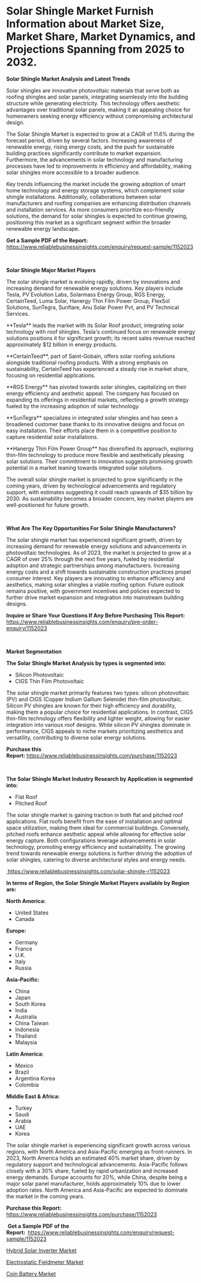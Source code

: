 <p><h1>Solar Shingle Market Furnish Information about Market Size, Market Share, Market Dynamics, and Projections Spanning from 2025 to 2032.</h1></p><p><strong>Solar Shingle Market Analysis and Latest Trends</strong></p>
<p><p>Solar shingles are innovative photovoltaic materials that serve both as roofing shingles and solar panels, integrating seamlessly into the building structure while generating electricity. This technology offers aesthetic advantages over traditional solar panels, making it an appealing choice for homeowners seeking energy efficiency without compromising architectural design.</p><p>The Solar Shingle Market is expected to grow at a CAGR of 11.6% during the forecast period, driven by several factors. Increasing awareness of renewable energy, rising energy costs, and the push for sustainable building practices significantly contribute to market expansion. Furthermore, the advancements in solar technology and manufacturing processes have led to improvements in efficiency and affordability, making solar shingles more accessible to a broader audience. </p><p>Key trends influencing the market include the growing adoption of smart home technology and energy storage systems, which complement solar shingle installations. Additionally, collaborations between solar manufacturers and roofing companies are enhancing distribution channels and installation services. As more consumers prioritize eco-friendly solutions, the demand for solar shingles is expected to continue growing, positioning this market as a significant segment within the broader renewable energy landscape.</p></p>
<p><strong>Get a Sample PDF of the Report:&nbsp;</strong> <a href="https://www.reliablebusinessinsights.com/enquiry/request-sample/1152023?utm_campaign=1121&utm_medium=2&utm_source=Github&utm_content=ia&utm_term=13022025&utm_id=solar-shingle">https://www.reliablebusinessinsights.com/enquiry/request-sample/1152023</a></p>
<p>&nbsp;</p>
<p><strong>Solar Shingle Major Market Players</strong></p>
<p><p>The solar shingle market is evolving rapidly, driven by innovations and increasing demand for renewable energy solutions. Key players include Tesla, PV Evolution Labs, Solarmass Energy Group, RGS Energy, CertainTeed, Luma Solar, Hanergy Thin Film Power Group, FlexSol Solutions, SunTegra, Sunflare, Anu Solar Power Pvt, and PV Technical Services.</p><p>**Tesla** leads the market with its Solar Roof product, integrating solar technology with roof shingles. Tesla's continued focus on renewable energy solutions positions it for significant growth; its recent sales revenue reached approximately $12 billion in energy products.</p><p>**CertainTeed**, part of Saint-Gobain, offers solar roofing solutions alongside traditional roofing products. With a strong emphasis on sustainability, CertainTeed has experienced a steady rise in market share, focusing on residential applications.</p><p>**RGS Energy** has pivoted towards solar shingles, capitalizing on their energy efficiency and aesthetic appeal. The company has focused on expanding its offerings in residential markets, reflecting a growth strategy fueled by the increasing adoption of solar technology.</p><p>**SunTegra** specializes in integrated solar shingles and has seen a broadened customer base thanks to its innovative designs and focus on easy installation. Their efforts place them in a competitive position to capture residential solar installations.</p><p>**Hanergy Thin Film Power Group** has diversified its approach, exploring thin-film technology to produce more flexible and aesthetically pleasing solar solutions. Their commitment to innovation suggests promising growth potential in a market leaning towards integrated solar solutions.</p><p>The overall solar shingle market is projected to grow significantly in the coming years, driven by technological advancements and regulatory support, with estimates suggesting it could reach upwards of $35 billion by 2030. As sustainability becomes a broader concern, key market players are well-positioned for future growth.</p></p>
<p>&nbsp;</p>
<p><strong>What Are The Key Opportunities For Solar Shingle Manufacturers?</strong></p>
<p><p>The solar shingle market has experienced significant growth, driven by increasing demand for renewable energy solutions and advancements in photovoltaic technologies. As of 2023, the market is projected to grow at a CAGR of over 25% through the next five years, fueled by residential adoption and strategic partnerships among manufacturers. Increasing energy costs and a shift towards sustainable construction practices propel consumer interest. Key players are innovating to enhance efficiency and aesthetics, making solar shingles a viable roofing option. Future outlook remains positive, with government incentives and policies expected to further drive market expansion and integration into mainstream building designs.</p></p>
<p><strong>Inquire or Share Your Questions If Any Before Purchasing This Report:</strong> <a href="https://www.reliablebusinessinsights.com/enquiry/pre-order-enquiry/1152023?utm_campaign=1121&utm_medium=2&utm_source=Github&utm_content=ia&utm_term=13022025&utm_id=solar-shingle">https://www.reliablebusinessinsights.com/enquiry/pre-order-enquiry/1152023</a></p>
<p>&nbsp;</p>
<p><strong>Market Segmentation</strong></p>
<p><strong>The Solar Shingle Market Analysis by types is segmented into:</strong></p>
<p><ul><li>Silicon Photovoltaic</li><li>CIGS Thin Film Photovoltaic</li></ul></p>
<p><p>The solar shingle market primarily features two types: silicon photovoltaic (PV) and CIGS (Copper Indium Gallium Selenide) thin-film photovoltaic. Silicon PV shingles are known for their high efficiency and durability, making them a popular choice for residential applications. In contrast, CIGS thin-film technology offers flexibility and lighter weight, allowing for easier integration into various roof designs. While silicon PV shingles dominate in performance, CIGS appeals to niche markets prioritizing aesthetics and versatility, contributing to diverse solar energy solutions.</p></p>
<p><strong>Purchase this Report:&nbsp;</strong><a href="https://www.reliablebusinessinsights.com/purchase/1152023?utm_campaign=1121&utm_medium=2&utm_source=Github&utm_content=ia&utm_term=13022025&utm_id=solar-shingle">https://www.reliablebusinessinsights.com/purchase/1152023</a></p>
<p>&nbsp;</p>
<p><strong>The Solar Shingle Market Industry Research by Application is segmented into:</strong></p>
<p><ul><li>Flat Roof</li><li>Pitched Roof</li></ul></p>
<p><p>The solar shingle market is gaining traction in both flat and pitched roof applications. Flat roofs benefit from the ease of installation and optimal space utilization, making them ideal for commercial buildings. Conversely, pitched roofs enhance aesthetic appeal while allowing for effective solar energy capture. Both configurations leverage advancements in solar technology, promoting energy efficiency and sustainability. The growing trend towards renewable energy solutions is further driving the adoption of solar shingles, catering to diverse architectural styles and energy needs.</p></p>
<p><a href="https://www.reliablebusinessinsights.com/solar-shingle-r1152023?utm_campaign=1121&utm_medium=2&utm_source=Github&utm_content=ia&utm_term=13022025&utm_id=solar-shingle">&nbsp;https://www.reliablebusinessinsights.com/solar-shingle-r1152023</a></p>
<p><strong>In terms of Region, the Solar Shingle Market Players available by Region are:</strong></p>
<p>
    <p> <strong> North America: </strong>
        <ul>
            <li>United States</li>
            <li>Canada</li>
        </ul>
        </p> 
    <p> <strong> Europe: </strong>
        <ul>
            <li>Germany</li>
            <li>France</li>
            <li>U.K.</li>
            <li>Italy</li>
            <li>Russia</li>
        </ul>
        </p> 
    <p> <strong> Asia-Pacific: </strong>
        <ul>
            <li>China</li>
            <li>Japan</li>
            <li>South Korea</li>
            <li>India</li>
            <li>Australia</li>
            <li>China Taiwan</li>
            <li>Indonesia</li>
            <li>Thailand</li>
            <li>Malaysia</li>
        </ul>
        </p> 
    <p> <strong> Latin America: </strong>
        <ul>
            <li>Mexico</li>
            <li>Brazil</li>
            <li>Argentina Korea</li>
            <li>Colombia</li>
        </ul>
        </p> 
    <p> <strong> Middle East & Africa: </strong>
        <ul>
            <li>Turkey</li>
            <li>Saudi</li>
            <li>Arabia</li>
            <li>UAE</li>
            <li>Korea</li>
        </ul>
    </p>
    </p>
<p><p>The solar shingle market is experiencing significant growth across various regions, with North America and Asia-Pacific emerging as front-runners. In 2023, North America holds an estimated 40% market share, driven by regulatory support and technological advancements. Asia-Pacific follows closely with a 30% share, fueled by rapid urbanization and increased energy demands. Europe accounts for 20%, while China, despite being a major solar panel manufacturer, holds approximately 10% due to lower adoption rates. North America and Asia-Pacific are expected to dominate the market in the coming years.</p></p>
<p><strong>Purchase this Report: </strong><a href="https://www.reliablebusinessinsights.com/purchase/1152023?utm_campaign=1121&utm_medium=2&utm_source=Github&utm_content=ia&utm_term=13022025&utm_id=solar-shingle">https://www.reliablebusinessinsights.com/purchase/1152023</a></p>
<p>&nbsp;<strong>Get a Sample PDF of the Report:&nbsp;&nbsp;</strong><a href="https://www.reliablebusinessinsights.com/enquiry/request-sample/1152023?utm_campaign=1121&utm_medium=2&utm_source=Github&utm_content=ia&utm_term=13022025&utm_id=solar-shingle">https://www.reliablebusinessinsights.com/enquiry/request-sample/1152023</a></p>
<p><strong></strong></p>
<p><p><a href="https://github.com/mateyappiazo/Market-Research-Report-List-1/blob/main/hybrid-solar-inverter-market.md?utm_campaign=1121&utm_medium=2&utm_source=Github&utm_content=ia&utm_term=13022025&utm_id=solar-shingle">Hybrid Solar Inverter Market</a></p><p><a href="https://github.com/gunbybeahmg1/Market-Research-Report-List-1/blob/main/electrostatic-fieldmeter-market.md?utm_campaign=1121&utm_medium=2&utm_source=Github&utm_content=ia&utm_term=13022025&utm_id=solar-shingle">Electrostatic Fieldmeter Market</a></p><p><a href="https://github.com/guneycigdem35/Market-Research-Report-List-5/blob/main/coin-battery-market.md?utm_campaign=1121&utm_medium=2&utm_source=Github&utm_content=ia&utm_term=13022025&utm_id=solar-shingle">Coin Battery Market</a></p></p>